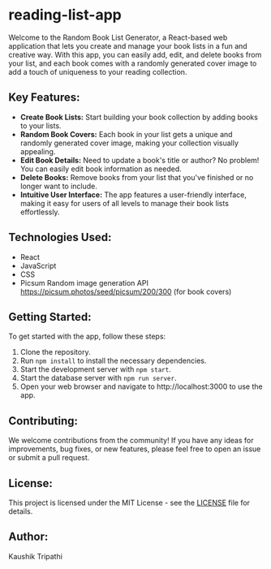 # reading-list-app
Welcome to the Random Book List Generator, a React-based web application that lets you create and manage your book lists in a fun and creative way. With this app, you can easily add, edit, and delete books from your list, and each book comes with a randomly generated cover image to add a touch of uniqueness to your reading collection.

## Key Features:

- **Create Book Lists:** Start building your book collection by adding books to your lists.
- **Random Book Covers:** Each book in your list gets a unique and randomly generated cover image, making your collection visually appealing.
- **Edit Book Details:** Need to update a book's title or author? No problem! You can easily edit book information as needed.
- **Delete Books:** Remove books from your list that you've finished or no longer want to include.
- **Intuitive User Interface:** The app features a user-friendly interface, making it easy for users of all levels to manage their book lists effortlessly.

## Technologies Used:

- React
- JavaScript
- CSS
- Picsum Random image generation API https://picsum.photos/seed/picsum/200/300 (for book covers)

## Getting Started:

To get started with the app, follow these steps:

1. Clone the repository.
2. Run `npm install` to install the necessary dependencies.
3. Start the development server with `npm start`.
4. Start the database server with `npm run server`.
5. Open your web browser and navigate to http://localhost:3000 to use the app.

## Contributing:

We welcome contributions from the community! If you have any ideas for improvements, bug fixes, or new features, please feel free to open an issue or submit a pull request.

## License:

This project is licensed under the MIT License - see the [LICENSE](LICENSE) file for details.

## Author:

Kaushik Tripathi

